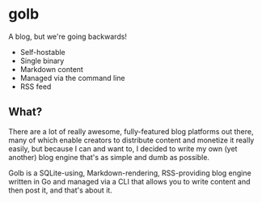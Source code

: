 # golb

A blog, but we're going backwards!

- Self-hostable
- Single binary
- Markdown content
- Managed via the command line
- RSS feed

## What?

There are a lot of really awesome, fully-featured blog platforms
out there, many of which enable creators to distribute content
and monetize it really easily, but because I can and want to, I
decided to write my own (yet another) blog engine that's as simple
and dumb as possible.

Golb is a SQLite-using, Markdown-rendering, RSS-providing blog engine
written in Go and managed via a CLI that allows you to write content
and then post it, and that's about it.
